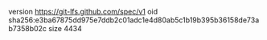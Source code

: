version https://git-lfs.github.com/spec/v1
oid sha256:e3ba67875dd975e7ddb2c01adc1e4d80ab5c1b19b395b36158de73ab7358b02c
size 4434
